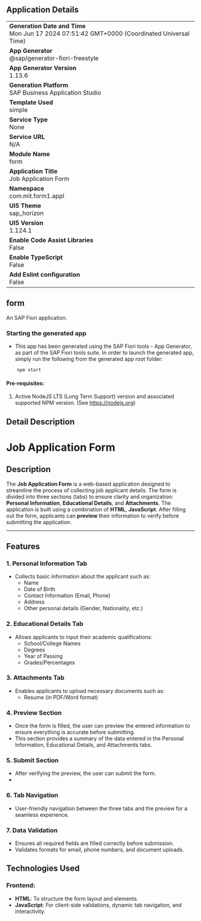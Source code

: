 ## Application Details
|               |
| ------------- |
|**Generation Date and Time**<br>Mon Jun 17 2024 07:51:42 GMT+0000 (Coordinated Universal Time)|
|**App Generator**<br>@sap/generator-fiori-freestyle|
|**App Generator Version**<br>1.13.6|
|**Generation Platform**<br>SAP Business Application Studio|
|**Template Used**<br>simple|
|**Service Type**<br>None|
|**Service URL**<br>N/A
|**Module Name**<br>form|
|**Application Title**<br>Job Application Form|
|**Namespace**<br>com.mit.form1.appl|
|**UI5 Theme**<br>sap_horizon|
|**UI5 Version**<br>1.124.1|
|**Enable Code Assist Libraries**<br>False|
|**Enable TypeScript**<br>False|
|**Add Eslint configuration**<br>False|

## form

An SAP Fiori application.

### Starting the generated app

-   This app has been generated using the SAP Fiori tools - App Generator, as part of the SAP Fiori tools suite.  In order to launch the generated app, simply run the following from the generated app root folder:

```
    npm start
```

#### Pre-requisites:

1. Active NodeJS LTS (Long Term Support) version and associated supported NPM version.  (See https://nodejs.org)

## Detail Description 

# Job Application Form

## Description
The **Job Application Form** is a web-based application designed to streamline the process of collecting job applicant details. The form is divided into three sections (tabs) to ensure clarity and organization: **Personal Information**, **Educational Details**, and **Attachments**. The application is built using a combination of **HTML**, **JavaScript**.
After filling out the form, applicants can **preview** their information to verify before submitting the application.

---

## Features
### 1. **Personal Information Tab**  
   - Collects basic information about the applicant such as:
     - Name
     - Date of Birth
     - Contact Information (Email, Phone)
     - Address
     - Other personal details (Gender, Nationality, etc.)

### 2. **Educational Details Tab**  
   - Allows applicants to input their academic qualifications:
     - School/College Names
     - Degrees
     - Year of Passing
     - Grades/Percentages

### 3. **Attachments Tab**  
   - Enables applicants to upload necessary documents such as:
     - Resume (in PDF/Word format)

### 4. **Preview Section**  
   - Once the form is filled, the user can preview the entered information to ensure everything is accurate before submitting.  
   - This section provides a summary of the data entered in the Personal Information, Educational Details, and Attachments tabs.

### 5. **Submit Section**  
   - After verifying the preview, the user can submit the form.
   - 
### 6. **Tab Navigation**  
   - User-friendly navigation between the three tabs and the preview for a seamless experience.

### 7. **Data Validation**  
   - Ensures all required fields are filled correctly before submission.  
   - Validates formats for email, phone numbers, and document uploads.

## Technologies Used
### Frontend:
- **HTML**: To structure the form layout and elements.
- **JavaScript**: For client-side validations, dynamic tab navigation, and interactivity.




